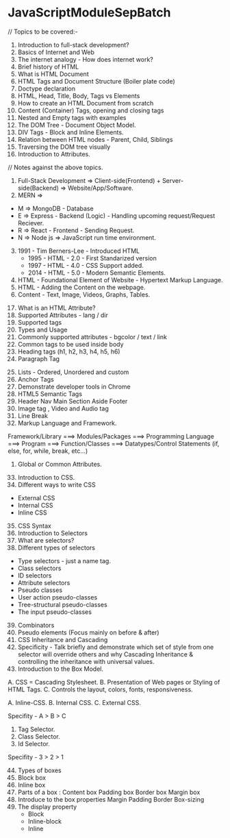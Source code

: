 # JavaScriptModuleSepBatch

// Topics to be covered:-

<!-- JavaScript Module - Session - 1 - Introduction to Full-Stack Development, Web and HTML. -->

1. Introduction to full-stack development?
2. Basics of Internet and Web
3. The internet analogy - How does internet work?
4. Brief history of HTML
5. What is HTML Document
6. HTML Tags and Document Structure (Boiler plate code)
7. Doctype declaration
8. HTML, Head, Title, Body, Tags vs Elements
9. How to create an HTML Document from scratch
10. Content (Container) Tags, opening and closing tags
11. Nested and Empty tags with examples
12. The DOM Tree - Document Object Model.
13. DIV Tags - Block and Inline Elements.
14. Relation between HTML nodes - Parent, Child, Siblings
15. Traversing the DOM tree visually
16. Introduction to Attributes.



// Notes against the above topics.
1. Full-Stack Development => Client-side(Frontend) + Server-side(Backend) => Website/App/Software.
2. MERN => 
  - M => MongoDB - Database
  - E => Express - Backend (Logic) - Handling upcoming request/Request Reciever.
  - R => React - Frontend - Sending Request.
  - N => Node js => JavaScript run time environment.
3. 1991 - Tim Berners-Lee - Introduced HTML
   - 1995 - HTML - 2.0 - First Standarized version
   - 1997 - HTML - 4.0 - CSS Support added.
   - 2014 - HTML - 5.0 - Modern Semantic Elements.
4. HTML -  Foundational Element of Website - Hypertext Markup Language.
5. HTML - Adding the Content on the webpage.
6. Content - Text, Image, Videos, Graphs, Tables.


<!-- JavaScript Module - Session - 2 - Common Tags and Supported Attributes. -->

17. What is an HTML Attribute?
18. Supported Attributes - lang / dir
19. Supported tags
20. Types and Usage
21. Commonly supported attributes - bgcolor / text / link
22. Common tags to be used inside body
23. Heading tags (h1, h2, h3, h4, h5, h6)
24. Paragraph Tag <p>
25. Lists - Ordered, Unordered and custom
26. Anchor Tags
27. Demonstrate developer tools in Chrome 
28. HTML5 Semantic Tags
29. Header Nav Main Section Aside Footer
30. Image tag <img />, Video and Audio tag
31. Line Break <br />
32. Markup Language and Framework.



Framework/Library ===> Modules/Packages ===> Programming Language ===> Program ===> Function/Classes ===> Datatypes/Control Statements (if, else, for, while, break, etc...)


1. Global or Common Attributes.




<!-- JavaScript Module - Session - 3 - Introduction to CSS. -->

33. Introduction to CSS.
34. Different ways to write CSS
   - External CSS
   - Internal CSS
   - Inline CSS
35. CSS Syntax
36. Introduction to Selectors
37. What are selectors?
38. Different types of selectors
  - Type selectors - just a name tag.
  - Class selectors
  - ID selectors
  - Attribute selectors
  - Pseudo classes
  - User action pseudo-classes
  - Tree-structural pseudo-classes 
  - The input pseudo-classes 
39. Combinators
40. Pseudo elements (Focus mainly on before & after)
41. CSS Inheritance and Cascading
42. Specificity - Talk briefly and demonstrate which set of style from one selector will override others and why Cascading Inheritance & controlling the inheritance with universal values.
43. Introduction to the Box Model.


A. CSS = Cascading Stylesheet.
B. Presentation of Web pages or Styling of HTML Tags.
C. Controls the layout, colors, fonts, responsiveness.


A. Inline-CSS. 
B. Internal CSS.
C. External CSS.

Specifity - A > B > C

1. Tag Selector.
2. Class Selector.
3. Id Selector.

Specifity - 3 > 2 > 1


<!-- JavaScript Module - Session - 4 - Deep Dive into the CSS Box Model -->

44. Types of boxes
45. Block box
46. Inline box
47. Parts of a box : Content box Padding box Border box Margin box
48. Introduce to the box properties  Margin Padding Border Box-sizing
49. The display property
    - Block
    - Inline-block
    - Inline